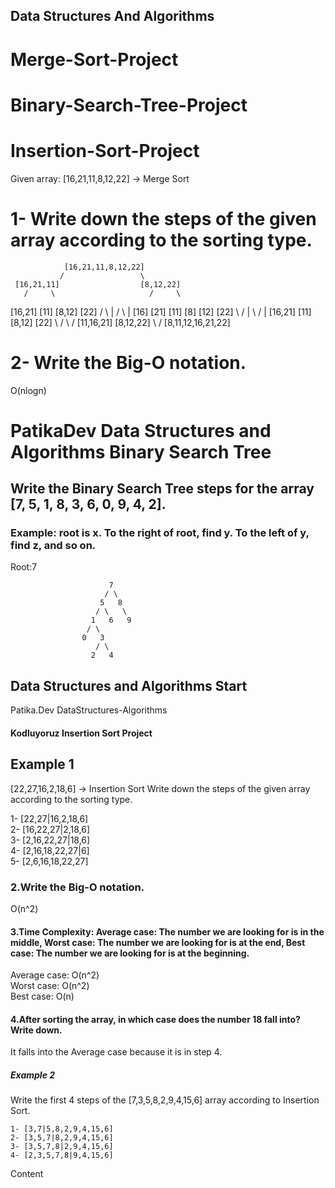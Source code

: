 ## Data Structures And Algorithms            
# Merge-Sort-Project            
# Binary-Search-Tree-Project           
# Insertion-Sort-Project 
Given array: [16,21,11,8,12,22] -> Merge Sort  
# 1- Write down the steps of the given array according to the sorting type. 

                [16,21,11,8,12,22]  
               /                 \
     [16,21,11]                  [8,12,22] 
       /     \                     /     \
  [16,21]   [11]               [8,12]   [22] 
   /  \       |                 /  \      |
[16] [21]   [11]              [8] [12]  [22]
 \    /       |                \   /      |
[16,21]     [11]               [8,12]   [22]
     \      /                     \      /
    [11,16,21]                  [8,12,22]
            \                    /
               [8,11,12,16,21,22]
 
 # 2- Write the Big-O notation.
 
 O(nlogn)
# PatikaDev Data Structures and Algorithms Binary Search Tree
## Write the Binary Search Tree steps for the array [7, 5, 1, 8, 3, 6, 0, 9, 4, 2].
### Example: root is x. To the right of root, find y. To the left of y, find z, and so on.
Root:7

                          7
                         / \
                        5   8
                       / \   \
                      1   6   9
                     / \
                    0   3
                       / \
                      2   4

## Data Structures and Algorithms Start
Patika.Dev DataStructures-Algorithms 
#### Kodluyoruz Insertion Sort Project
## Example 1
[22,27,16,2,18,6] -> Insertion Sort
Write down the steps of the given array according to the sorting type.

1- [22,27|16,2,18,6]  
2- [16,22,27|2,18,6]  
3- [2,16,22,27|18,6]  
4- [2,16,18,22,27|6]  
5- [2,6,16,18,22,27]

### 2.Write the Big-O notation.

O(n^2)

#### 3.Time Complexity: Average case: The number we are looking for is in the middle, Worst case: The number we are looking for is at the end, Best case: The number we are looking for is at the beginning.

Average case: O(n^2)  
Worst case: O(n^2)  
Best case: O(n)

#### 4.After sorting the array, in which case does the number 18 fall into? Write down.

It falls into the Average case because it is in step 4.

##### Example 2
Write the first 4 steps of the [7,3,5,8,2,9,4,15,6] array according to Insertion Sort.
```
1- [3,7|5,8,2,9,4,15,6]  
2- [3,5,7|8,2,9,4,15,6]  
3- [3,5,7,8|2,9,4,15,6]  
4- [2,3,5,7,8|9,4,15,6]
```
Content
